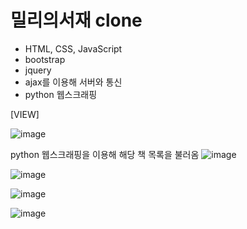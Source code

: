 # 밀리의서재 clone
- HTML, CSS, JavaScript 
- bootstrap 
- jquery
- ajax를 이용해 서버와 통신
- python 웹스크래핑


[VIEW]

![image](https://user-images.githubusercontent.com/85012454/155342644-0d0ffd12-57b5-42f3-8c13-707447b7e025.png)

python 웹스크래핑을 이용해 해당 책 목록을 불러옴
![image](https://user-images.githubusercontent.com/85012454/155342693-346a3a34-3fea-48de-a5fa-b83dae781713.png)

![image](https://user-images.githubusercontent.com/85012454/155343065-5a02f310-6916-48ab-bca5-b324b1ac5bdc.png)

![image](https://user-images.githubusercontent.com/85012454/155343106-6a474093-db44-4975-a059-9b3b600e547c.png)

![image](https://user-images.githubusercontent.com/85012454/155343155-79c82283-737d-4855-a040-b773394bef73.png)

